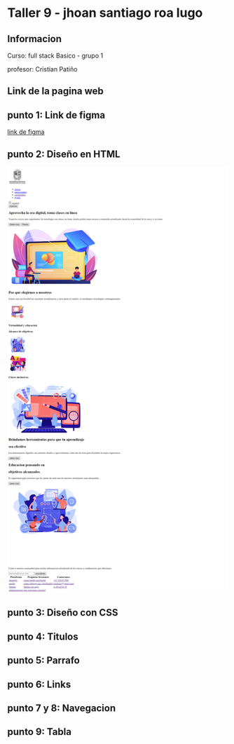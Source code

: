 <h1>Taller 9 - jhoan santiago roa lugo</h1>
<h2>Informacion</h2>
<p>Curso: full stack Basico - grupo 1</p>
<p>profesor: Cristian Patiño</p>

<h2>Link de la pagina web</h2>

<h2>punto 1: Link de figma</h2>
<a href="https://www.figma.com/file/jVTmhpP2hSllQychUkFN7O/jhoan-santiago-roa-lugo?type=design&node-id=0%3A1&mode=design&t=OwQCxVGbKWz7XiRS-1">link de figma</a>

<h2>punto 2: Diseño en HTML</h2>
<img src="./public/images/punto-2.png" 
alt="punto 2">

<h2>punto 3: Diseño con CSS</h2>

<h2>punto 4: Titulos</h2>

<h2>punto 5: Parrafo</h2>

<h2>punto 6: Links</h2>

<h2>punto 7 y 8: Navegacion</h2>

<h2>punto 9: Tabla</h2>

